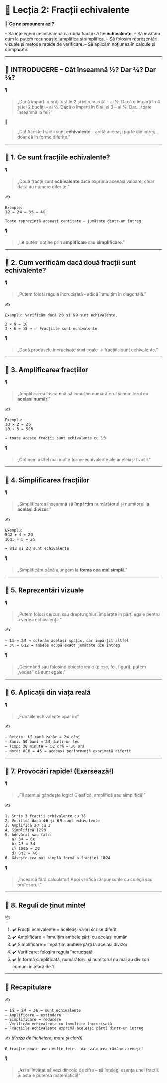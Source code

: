 # 📘 Lecția 2: Fracții echivalente

🎯 **Ce ne propunem azi?**

– Să înțelegem ce înseamnă ca două fracții să fie **echivalente**.
 – Să învățăm cum le putem recunoaște, amplifica și simplifica.
 – Să folosim reprezentări vizuale și metode rapide de verificare.
 – Să aplicăm noțiunea în calcule și comparații.

------

## 🔔 INTRODUCERE – Cât înseamnă 1⁄2? Dar 2⁄4? Dar 3⁄6?

🎙️

> „Dacă împarți o prăjitură în 2 și iei o bucată – ai 1⁄2.
>  Dacă o împarți în 4 și iei 2 bucăți – ai 2⁄4.
>  Dacă o împarți în 6 și iei 3 – ai 3⁄6.
>  Dar... toate înseamnă la fel?”

🧠

> „Da! Aceste fracții sunt **echivalente** – arată aceeași parte din întreg, doar că în forme diferite.”

------

## 🔹 1. Ce sunt fracțiile echivalente?

🎙️

> „Două fracții sunt **echivalente** dacă exprimă aceeași valoare, chiar dacă au numere diferite.”

✍️

```
Exemple:  
1⁄2 = 2⁄4 = 3⁄6 = 4⁄8

Toate reprezintă aceeași cantitate – jumătate dintr-un întreg.
```

🎙️

> „Le putem obține prin **amplificare** sau **simplificare**.”

------

## 🔹 2. Cum verificăm dacă două fracții sunt echivalente?

🎙️

> „Putem folosi regula încrucișată – adică înmulțim în diagonală.”

✍️

```
Exemplu: Verificăm dacă 2⁄3 și 6⁄9 sunt echivalente.

2 × 9 = 18  
3 × 6 = 18 → ✅ Fracțiile sunt echivalente
```

🎙️

> „Dacă produsele încrucișate sunt egale → fracțiile sunt echivalente.”

------

## 🔹 3. Amplificarea fracțiilor

🎙️

> „Amplificarea înseamnă să înmulțim numărătorul și numitorul cu **același număr**.”

✍️

```
Exemplu:  
1⁄3 × 2 = 2⁄6  
1⁄3 × 5 = 5⁄15

→ toate aceste fracții sunt echivalente cu 1⁄3
```

🎙️

> „Obținem astfel mai multe forme echivalente ale aceleiași fracții.”

------

## 🔹 4. Simplificarea fracțiilor

🎙️

> „Simplificarea înseamnă să **împărțim** numărătorul și numitorul la **același divizor**.”

✍️

```
Exemplu:  
8⁄12 ÷ 4 = 2⁄3  
10⁄25 ÷ 5 = 2⁄5

→ 8⁄12 și 2⁄3 sunt echivalente
```

🎙️

> „Simplificăm până ajungem la **forma cea mai simplă**.”

------

## 🔹 5. Reprezentări vizuale

🎙️

> „Putem folosi cercuri sau dreptunghiuri împărțite în părți egale pentru a vedea echivalența.”

✍️

```
– 1⁄2 = 2⁄4 → colorăm același spațiu, dar împărțit altfel  
– 3⁄6 = 6⁄12 → ambele ocupă exact jumătate din întreg
```

🎙️

> „Desenând sau folosind obiecte reale (piese, foi, figuri), putem „vedea” că sunt egale.”

------

## 🔹 6. Aplicații din viața reală

🎙️

> „Fracțiile echivalente apar în:”

✍️

```
– Rețete: 1⁄2 cană zahăr = 2⁄4 căni  
– Bani: 50 bani = 2⁄4 dintr-un leu  
– Timp: 30 minute = 1⁄2 oră = 3⁄6 oră  
– Note: 8⁄10 = 4⁄5 = aceeași performanță exprimată diferit
```

------

## 🔹 7. Provocări rapide! (Exersează!)

🎙️

> „Fii atent și gândește logic! Clasifică, amplifică sau simplifică!”

✍️

```
1. Scrie 3 fracții echivalente cu 3⁄5  
2. Verifică dacă 4⁄6 și 6⁄9 sunt echivalente  
3. Amplifică 2⁄7 cu 3  
4. Simplifică 12⁄20  
5. Adevărat sau fals:
   a) 3⁄4 = 6⁄8  
   b) 2⁄3 = 3⁄4  
   c) 10⁄15 = 2⁄3  
   d) 8⁄12 = 4⁄6  
6. Găsește cea mai simplă formă a fracției 18⁄24
```

🎙️

> „Încearcă fără calculator! Apoi verifică răspunsurile cu colegii sau profesorul.”

------

## 🔹 8. Reguli de ținut minte!

📦

1. ✔️ Fracții echivalente = aceleași valori scrise diferit
2. ✔️ Amplificare = înmulțim ambele părți cu același număr
3. ✔️ Simplificare = împărțim ambele părți la același divizor
4. ✔️ Verificare: folosim regula încrucișată
5. ✔️ În formă simplificată, numărătorul și numitorul nu mai au divizori comuni în afară de 1

------

## 🔁 Recapitulare

✍️

```
– 1⁄2 = 2⁄4 = 3⁄6 → sunt echivalente  
– Amplificare ↔ extindere  
– Simplificare ↔ reducere  
– Verificăm echivalența cu înmulțire încrucișată  
– Fracțiile echivalente exprimă aceleași părți dintr-un întreg
```

✍️ *(Fraza de încheiere, mare și clară)*

```
O fracție poate avea multe fețe – dar valoarea rămâne aceeași!
```

🎙️

> „Azi ai învățat să vezi dincolo de cifre – să înțelegi esența unei fracții. Și asta e puterea matematicii!”

